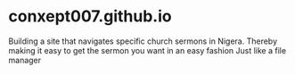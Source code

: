 # conxept007.github.io

Building a site that navigates specific church sermons in Nigera.
Thereby making it easy to get the sermon you want in an easy fashion
Just like a file manager
